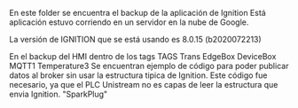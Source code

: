En este folder se encuentra el backup de la aplicación de Ignition
Está aplicación estuvo corriendo en un servidor en la nube de Google.

La versión de IGNITION que se está usando es  8.0.15 (b2020072213)

En el backup del HMI dentro de los tags 
TAGS 
  Trans
    EdgeBox
      DeviceBox
        MQTT1
        Temperature3
Se encuentran ejemplo de código para poder publicar datos al broker sin usar la estructura tipica de Ignition.
Este código fue necesario, ya que el PLC Unistream no es capas de leer la estructura que envia Ignition.
"SparkPlug"
